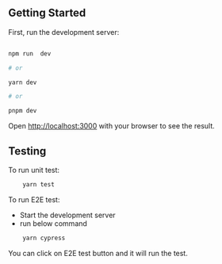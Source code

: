 
## Getting Started

First, run the development server:

```bash

npm run  dev

# or

yarn dev

# or

pnpm dev

```

Open [http://localhost:3000](http://localhost:3000) with your browser to see the result. 


## Testing

  
To run unit test:

``` bash
	yarn test
```

To run E2E test:
- Start the development server
- run below command

``` bash
	yarn cypress
```
You can click on E2E test button and it will run the test.
  